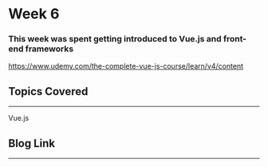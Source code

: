 # Week 6
### This week was spent getting introduced to Vue.js and front-end frameworks
https://www.udemy.com/the-complete-vue-js-course/learn/v4/content


## Topics Covered 
---
Vue.js



## Blog Link
---